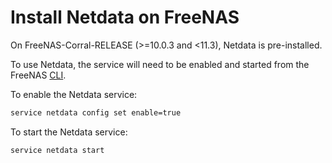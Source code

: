 <!--
title: "Install Netdata on FreeNAS"
custom_edit_url: https://github.com/netdata/netdata/edit/master/packaging/installer/methods/freenas.md
sidebar_label: "FreeNAS"
learn_status: "Published"
learn_rel_path: "Installation/Install on specific environments"
-->

# Install Netdata on FreeNAS

On FreeNAS-Corral-RELEASE (>=10.0.3 and <11.3), Netdata is pre-installed.

To use Netdata, the service will need to be enabled and started from the FreeNAS [CLI](https://github.com/freenas/cli).

To enable the Netdata service:

```sh
service netdata config set enable=true
```

To start the Netdata service:

```sh
service netdata start
```


